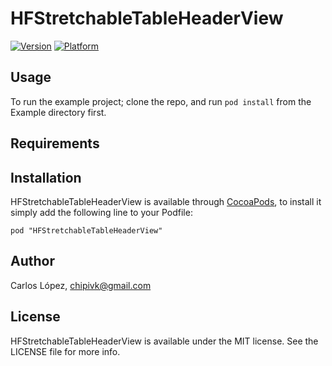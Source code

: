 # HFStretchableTableHeaderView

[![Version](http://cocoapod-badges.herokuapp.com/v/HFStretchableTableHeaderView/badge.png)](http://cocoadocs.org/docsets/HFStretchableTableHeaderView)
[![Platform](http://cocoapod-badges.herokuapp.com/p/HFStretchableTableHeaderView/badge.png)](http://cocoadocs.org/docsets/HFStretchableTableHeaderView)

## Usage

To run the example project; clone the repo, and run `pod install` from the Example directory first.

## Requirements

## Installation

HFStretchableTableHeaderView is available through [CocoaPods](http://cocoapods.org), to install
it simply add the following line to your Podfile:

    pod "HFStretchableTableHeaderView"

## Author

Carlos López, chipivk@gmail.com

## License

HFStretchableTableHeaderView is available under the MIT license. See the LICENSE file for more info.

